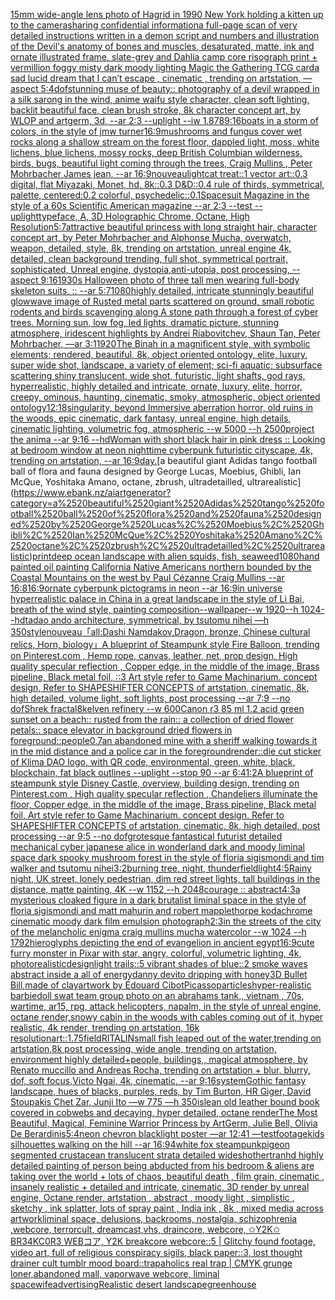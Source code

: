 [15mm wide-angle lens photo of Hagrid in 1990 New York holding a kitten up to the camera](https://www.ebank.nz/aiartgenerator?category=15mm%2520wide-angle%2520lens%2520photo%2520of%2520Hagrid%2520in%25201990%2520New%2520York%2520holding%2520a%2520kitten%2520up%2520to%2520the%2520camera)[sharing confidential information](https://www.ebank.nz/aiartgenerator?category=sharing%2520confidential%2520information)[a full-page scan of very detailed instructions written in a demon script and numbers and illustration of the Devil's anatomy of bones and muscles, desaturated, matte, ink and ornate illustrated frame, slate-grey and Dahlia camp core risograph print + vermillion foggy misty dark moody lighting Magic the Gathering TCG card](https://www.ebank.nz/aiartgenerator?category=a%2520full-page%2520scan%2520of%2520very%2520detailed%2520instructions%2520written%2520in%2520a%2520demon%2520script%2520and%2520numbers%2520and%2520illustration%2520of%2520the%2520Devil%27s%2520anatomy%2520of%2520bones%2520and%2520muscles%2C%2520desaturated%2C%2520matte%2C%2520ink%2520and%2520ornate%2520illustrated%2520frame%2C%2520slate-grey%2520and%2520Dahlia%2520camp%2520core%2520risograph%2520print%2520%2B%2520vermillion%2520foggy%2520misty%2520dark%2520moody%2520lighting%2520Magic%2520the%2520Gathering%2520TCG%2520card)[a sad lucid dream that I can’t escape , cinematic , trending on artstation, —aspect 5:4](https://www.ebank.nz/aiartgenerator?category=a%2520sad%2520lucid%2520dream%2520that%2520I%2520can%E2%80%99t%2520escape%2520%2C%2520cinematic%2520%2C%2520trending%2520on%2520artstation%2C%2520%E2%80%94aspect%25205%3A4)[dof](https://www.ebank.nz/aiartgenerator?category=dof)[stunning muse of beauty:: photography of a devil wrapped in a silk sarong in the wind, anime waifu style character, clean soft lighting, backlit beautiful face, clean brush stroke, 8k character concept art, by WLOP and artgerm, 3d, --ar 2:3 --uplight --iw 1.8](https://www.ebank.nz/aiartgenerator?category=stunning%2520muse%2520of%2520beauty%3A%3A%2520photography%2520of%2520a%2520devil%2520wrapped%2520in%2520a%2520silk%2520sarong%2520in%2520the%2520wind%2C%2520anime%2520waifu%2520style%2520character%2C%2520clean%2520soft%2520lighting%2C%2520backlit%2520beautiful%2520face%2C%2520clean%2520brush%2520stroke%2C%25208k%2520character%2520concept%2520art%2C%2520by%2520WLOP%2520and%2520artgerm%2C%25203d%2C%2520--ar%25202%3A3%2520--uplight%2520--iw%25201.8)[78](https://www.ebank.nz/aiartgenerator?category=78)[9:16](https://www.ebank.nz/aiartgenerator?category=9%3A16)[boats in a storm of colors, in the style of jmw turner](https://www.ebank.nz/aiartgenerator?category=boats%2520in%2520a%2520storm%2520of%2520colors%2C%2520in%2520the%2520style%2520of%2520jmw%2520turner)[16:9](https://www.ebank.nz/aiartgenerator?category=16%3A9)[mushrooms and fungus cover wet rocks along a shallow stream on the forest floor, dappled light, moss, white lichens, blue lichens, mossy rocks, deep British Columbian wilderness, birds, bugs, beautiful light coming through the trees, Craig Mullins , Peter Mohrbacher James jean, --ar 16:9](https://www.ebank.nz/aiartgenerator?category=mushrooms%2520and%2520fungus%2520cover%2520wet%2520rocks%2520along%2520a%2520shallow%2520stream%2520on%2520the%2520forest%2520floor%2C%2520dappled%2520light%2C%2520moss%2C%2520white%2520lichens%2C%2520blue%2520lichens%2C%2520mossy%2520rocks%2C%2520deep%2520British%2520Columbian%2520wilderness%2C%2520birds%2C%2520bugs%2C%2520beautiful%2520light%2520coming%2520through%2520the%2520trees%2C%2520Craig%2520Mullins%2520%2C%2520Peter%2520Mohrbacher%2520James%2520jean%2C%2520--ar%252016%3A9)[nouveau](https://www.ebank.nz/aiartgenerator?category=nouveau)[light](https://www.ebank.nz/aiartgenerator?category=light)[cat treat::1 vector art::0.3 digital, flat Miyazaki, Monet, hd, 8k::0.3 D&D::0.4 rule of thirds, symmetrical, palette, centered:0.2 colorful, psychedelic::0.1](https://www.ebank.nz/aiartgenerator?category=cat%2520treat%3A%3A1%2520vector%2520art%3A%3A0.3%2520digital%2C%2520flat%2520Miyazaki%2C%2520Monet%2C%2520hd%2C%25208k%3A%3A0.3%2520D%26D%3A%3A0.4%2520rule%2520of%2520thirds%2C%2520symmetrical%2C%2520palette%2C%2520centered%3A0.2%2520colorful%2C%2520psychedelic%3A%3A0.1)[Spacesuit Magazine in the style of a 60s Scientific American magazine --ar 2:3 --test --uplight](https://www.ebank.nz/aiartgenerator?category=Spacesuit%2520Magazine%2520in%2520the%2520style%2520of%2520a%252060s%2520Scientific%2520American%2520magazine%2520--ar%25202%3A3%2520--test%2520--uplight)[typeface, A, 3D Holographic Chrome, Octane, High Resolution](https://www.ebank.nz/aiartgenerator?category=typeface%2C%2520A%2C%25203D%2520Holographic%2520Chrome%2C%2520Octane%2C%2520High%2520Resolution)[5:7](https://www.ebank.nz/aiartgenerator?category=5%3A7)[attractive beautiful princess with long straight hair, character concept art, by Peter Mohrbacher and Alphonse Mucha, overwatch, weapon, detailed, style, 8k, trending on artstation, unreal engine 4k, detailed, clean background trending, full shot, symmetrical portrait, sophisticated, Unreal engine, dystopia,anti-utopia, post processing, --aspect 9:16](https://www.ebank.nz/aiartgenerator?category=attractive%2520beautiful%2520princess%2520with%2520long%2520straight%2520hair%2C%2520character%2520concept%2520art%2C%2520by%2520Peter%2520Mohrbacher%2520and%2520Alphonse%2520Mucha%2C%2520overwatch%2C%2520weapon%2C%2520detailed%2C%2520style%2C%25208k%2C%2520trending%2520on%2520artstation%2C%2520unreal%2520engine%25204k%2C%2520detailed%2C%2520clean%2520background%2520trending%2C%2520full%2520shot%2C%2520symmetrical%2520portrait%2C%2520sophisticated%2C%2520Unreal%2520engine%2C%2520dystopia%2Canti-utopia%2C%2520post%2520processing%2C%2520--aspect%25209%3A16)[1930s Halloween photo of three tall men wearing full-body skeleton suits. :: --ar 5:7](https://www.ebank.nz/aiartgenerator?category=1930s%2520Halloween%2520photo%2520of%2520three%2520tall%2520men%2520wearing%2520full-body%2520skeleton%2520suits.%2520%3A%3A%2520--ar%25205%3A7)[1080](https://www.ebank.nz/aiartgenerator?category=1080)[highly detailed, intricate stunningly beautiful glowwave image of Rusted metal parts scattered on ground, small robotic rodents and birds scavenging along A stone path through a forest of cyber trees. Morning sun, low fog, led lights, dramatic picture, stunning atmosphere, iridescent highlights by Andrei Riabovitchev, Shaun Tan, Peter Mohrbacher, —ar 3:1](https://www.ebank.nz/aiartgenerator?category=highly%2520detailed%2C%2520intricate%2520stunningly%2520beautiful%2520glowwave%2520image%2520of%2520Rusted%2520metal%2520parts%2520scattered%2520on%2520ground%2C%2520small%2520robotic%2520rodents%2520and%2520birds%2520scavenging%2520along%2520A%2520stone%2520path%2520through%2520a%2520forest%2520of%2520cyber%2520trees.%2520Morning%2520sun%2C%2520low%2520fog%2C%2520led%2520lights%2C%2520dramatic%2520picture%2C%2520stunning%2520atmosphere%2C%2520iridescent%2520highlights%2520by%2520Andrei%2520Riabovitchev%2C%2520Shaun%2520Tan%2C%2520Peter%2520Mohrbacher%2C%2520%E2%80%94ar%25203%3A1)[1920](https://www.ebank.nz/aiartgenerator?category=1920)[The Binah in a magnificent style, with symbolic elements; rendered, beautiful, 8k, object oriented ontology, elite, luxury, super wide shot, landscape, a variety of element;  sci-fi aquatic; subsurface scattering shiny translucent, wide shot, futuristic, light shafts, god rays, hyperrealistic, highly detailed and intricate, ornate, luxury, elite, horror, creepy, ominous, haunting, cinematic, smoky, atmospheric, object oriented ontology](https://www.ebank.nz/aiartgenerator?category=The%2520Binah%2520in%2520a%2520magnificent%2520style%2C%2520with%2520symbolic%2520elements%3B%2520rendered%2C%2520beautiful%2C%25208k%2C%2520object%2520oriented%2520ontology%2C%2520elite%2C%2520luxury%2C%2520super%2520wide%2520shot%2C%2520landscape%2C%2520a%2520variety%2520of%2520element%3B%2520%2520sci-fi%2520aquatic%3B%2520subsurface%2520scattering%2520shiny%2520translucent%2C%2520wide%2520shot%2C%2520futuristic%2C%2520light%2520shafts%2C%2520god%2520rays%2C%2520hyperrealistic%2C%2520highly%2520detailed%2520and%2520intricate%2C%2520ornate%2C%2520luxury%2C%2520elite%2C%2520horror%2C%2520creepy%2C%2520ominous%2C%2520haunting%2C%2520cinematic%2C%2520smoky%2C%2520atmospheric%2C%2520object%2520oriented%2520ontology)[12:18](https://www.ebank.nz/aiartgenerator?category=12%3A18)[singularity, beyond Immersive aberration horror, old ruins in the woods, epic cinematic, dark fantasy, unreal engine, high details, cinematic lighting, volumetric fog, atmospheric --w 5000 --h 2500](https://www.ebank.nz/aiartgenerator?category=singularity%2C%2520beyond%2520Immersive%2520aberration%2520horror%2C%2520old%2520ruins%2520in%2520the%2520woods%2C%2520epic%2520cinematic%2C%2520dark%2520fantasy%2C%2520unreal%2520engine%2C%2520high%2520details%2C%2520cinematic%2520lighting%2C%2520volumetric%2520fog%2C%2520atmospheric%2520--w%25205000%2520--h%25202500)[project the anima --ar 9:16 --hd](https://www.ebank.nz/aiartgenerator?category=project%2520the%2520anima%2520--ar%25209%3A16%2520--hd)[Woman with short black hair in pink dress :: Looking at bedroom window at neon nighttime cyberpunk futuristic cityscape, 4k, trending on artstation, --ar 16:9](https://www.ebank.nz/aiartgenerator?category=Woman%2520with%2520short%2520black%2520hair%2520in%2520pink%2520dress%2520%3A%3A%2520Looking%2520at%2520bedroom%2520window%2520at%2520neon%2520nighttime%2520cyberpunk%2520futuristic%2520cityscape%2C%25204k%2C%2520trending%2520on%2520artstation%2C%2520--ar%252016%3A9)[day.](https://www.ebank.nz/aiartgenerator?category=day.)[a beautiful giant Adidas tango football ball of flora and fauna designed by George Lucas, Moebius, Ghibli, Ian McQue, Yoshitaka Amano, octane, zbrush, ultradetailled, ultrarealistic](https://www.ebank.nz/aiartgenerator?category=a%2520beautiful%2520giant%2520Adidas%2520tango%2520football%2520ball%2520of%2520flora%2520and%2520fauna%2520designed%2520by%2520George%2520Lucas%2C%2520Moebius%2C%2520Ghibli%2C%2520Ian%2520McQue%2C%2520Yoshitaka%2520Amano%2C%2520octane%2C%2520zbrush%2C%2520ultradetailled%2C%2520ultrarealistic)[print](https://www.ebank.nz/aiartgenerator?category=print)[deep ocean landscape with alien squids, fish, seaweed](https://www.ebank.nz/aiartgenerator?category=deep%2520ocean%2520landscape%2520with%2520alien%2520squids%2C%2520fish%2C%2520seaweed)[1080](https://www.ebank.nz/aiartgenerator?category=1080)[hand painted oil painting California Native Americans northern bounded by the Coastal Mountains on the west by Paul Cézanne Craig Mullins --ar 16:8](https://www.ebank.nz/aiartgenerator?category=hand%2520painted%2520oil%2520painting%2520California%2520Native%2520Americans%2520northern%2520bounded%2520by%2520the%2520Coastal%2520Mountains%2520on%2520the%2520west%2520by%2520Paul%2520C%C3%A9zanne%2520Craig%2520Mullins%2520--ar%252016%3A8)[16:9](https://www.ebank.nz/aiartgenerator?category=16%3A9)[ornate cyberpunk pictograms in neon --ar 16:9](https://www.ebank.nz/aiartgenerator?category=ornate%2520cyberpunk%2520pictograms%2520in%2520neon%2520--ar%252016%3A9)[in universe hyperrealistic palace in China in a great landscape in the style of Li Bai, breath of the wind style, painting composition--wallpaper--w 1920--h 1024--hd](https://www.ebank.nz/aiartgenerator?category=in%2520universe%2520hyperrealistic%2520palace%2520in%2520China%2520in%2520a%2520great%2520landscape%2520in%2520the%2520style%2520of%2520Li%2520Bai%2C%2520breath%2520of%2520the%2520wind%2520style%2C%2520painting%2520composition--wallpaper--w%25201920--h%25201024--hd)[tadao ando architecture, symmetrical, by tsutomu nihei —h 350](https://www.ebank.nz/aiartgenerator?category=tadao%2520ando%2520architecture%2C%2520symmetrical%2C%2520by%2520tsutomu%2520nihei%2520%E2%80%94h%2520350)[style](https://www.ebank.nz/aiartgenerator?category=style)[nouveau](https://www.ebank.nz/aiartgenerator?category=nouveau)[「all:Dashi Namdakov,Dragon, bronze, Chinese cultural relics, Horn, biology」](https://www.ebank.nz/aiartgenerator?category=%E3%80%8Call%3ADashi%2520Namdakov%2CDragon%2C%2520bronze%2C%2520Chinese%2520cultural%2520relics%2C%2520Horn%2C%2520biology%E3%80%8D)[A blueprint of Steampunk style Fire Balloon,  trending on Pinterest.com  , Hemp rope, canvas, leather, net, prop design, High quality specular reflection , Copper  edge, in the middle of the image, Brass pipeline,  Black metal foil,  ::3  Art style refer to Game Machinarium.  concept design, Refer to SHAPESHIFTER CONCEPTS  of artstation, cinematic,  8k, high detailed,  volume light,  soft lights,  post processing    --ar 7:9   --no dof](https://www.ebank.nz/aiartgenerator?category=A%2520blueprint%2520of%2520Steampunk%2520style%2520Fire%2520Balloon%2C%2520%2520trending%2520on%2520Pinterest.com%2520%2520%2C%2520Hemp%2520rope%2C%2520canvas%2C%2520leather%2C%2520net%2C%2520prop%2520design%2C%2520High%2520quality%2520specular%2520reflection%2520%2C%2520Copper%2520%2520edge%2C%2520in%2520the%2520middle%2520of%2520the%2520image%2C%2520Brass%2520pipeline%2C%2520%2520Black%2520metal%2520foil%2C%2520%2520%3A%3A3%2520%2520Art%2520style%2520refer%2520to%2520Game%2520Machinarium.%2520%2520concept%2520design%2C%2520Refer%2520to%2520SHAPESHIFTER%2520CONCEPTS%2520%2520of%2520artstation%2C%2520cinematic%2C%2520%25208k%2C%2520high%2520detailed%2C%2520%2520volume%2520light%2C%2520%2520soft%2520lights%2C%2520%2520post%2520processing%2520%2520%2520%2520--ar%25207%3A9%2520%2520%2520--no%2520dof)[Shrek fractal](https://www.ebank.nz/aiartgenerator?category=Shrek%2520fractal)[8k](https://www.ebank.nz/aiartgenerator?category=8k)[elven refinery --w 600](https://www.ebank.nz/aiartgenerator?category=elven%2520refinery%2520--w%2520600)[Canon r3 85 ml 1.2 acid green sunset on a beach:: rusted from the rain:: a collection of dried flower petals:: space elevator in background dried flowers in foreground::](https://www.ebank.nz/aiartgenerator?category=Canon%2520r3%252085%2520ml%25201.2%2520acid%2520green%2520sunset%2520on%2520a%2520beach%3A%3A%2520rusted%2520from%2520the%2520rain%3A%3A%2520a%2520collection%2520of%2520dried%2520flower%2520petals%3A%3A%2520space%2520elevator%2520in%2520background%2520dried%2520flowers%2520in%2520foreground%3A%3A)[people](https://www.ebank.nz/aiartgenerator?category=people)[0.7](https://www.ebank.nz/aiartgenerator?category=0.7)[an abandoned mine with a sheriff walking towards it in the mid distance and a police car in the foreground](https://www.ebank.nz/aiartgenerator?category=an%2520abandoned%2520mine%2520with%2520a%2520sheriff%2520walking%2520towards%2520it%2520in%2520the%2520mid%2520distance%2520and%2520a%2520police%2520car%2520in%2520the%2520foreground)[render::](https://www.ebank.nz/aiartgenerator?category=render%3A%3A)[die cut sticker of Klima DAO logo, with QR code, environmental, green, white, black, blockchain, fat black outlines --uplight --stop 90 --ar 6:4](https://www.ebank.nz/aiartgenerator?category=die%2520cut%2520sticker%2520of%2520Klima%2520DAO%2520logo%2C%2520with%2520QR%2520code%2C%2520environmental%2C%2520green%2C%2520white%2C%2520black%2C%2520blockchain%2C%2520fat%2520black%2520outlines%2520--uplight%2520--stop%252090%2520--ar%25206%3A4)[1:2](https://www.ebank.nz/aiartgenerator?category=1%3A2)[A blueprint of steampunk style Disney Castle,  overview, building design,  trending on Pinterest.com  , High quality specular reflection ,  Chandeliers illuminate the floor, Copper  edge, in the middle of the image, Brass pipeline,  Black metal foil,  Art style refer to Game Machinarium.  concept design, Refer to SHAPESHIFTER CONCEPTS  of artstation, cinematic,  8k, high detailed,  post processing    --ar 9:5   --no dof](https://www.ebank.nz/aiartgenerator?category=A%2520blueprint%2520of%2520steampunk%2520style%2520Disney%2520Castle%2C%2520%2520overview%2C%2520building%2520design%2C%2520%2520trending%2520on%2520Pinterest.com%2520%2520%2C%2520High%2520quality%2520specular%2520reflection%2520%2C%2520%2520Chandeliers%2520illuminate%2520the%2520floor%2C%2520Copper%2520%2520edge%2C%2520in%2520the%2520middle%2520of%2520the%2520image%2C%2520Brass%2520pipeline%2C%2520%2520Black%2520metal%2520foil%2C%2520%2520Art%2520style%2520refer%2520to%2520Game%2520Machinarium.%2520%2520concept%2520design%2C%2520Refer%2520to%2520SHAPESHIFTER%2520CONCEPTS%2520%2520of%2520artstation%2C%2520cinematic%2C%2520%25208k%2C%2520high%2520detailed%2C%2520%2520post%2520processing%2520%2520%2520%2520--ar%25209%3A5%2520%2520%2520--no%2520dof)[grotesque fantastical futurist detailed mechanical cyber japanese alice in wonderland dark and moody liminal space dark spooky mushroom forest in the style of floria sigismondi and tim walker and tsutomu nihei](https://www.ebank.nz/aiartgenerator?category=grotesque%2520fantastical%2520futurist%2520detailed%2520mechanical%2520cyber%2520japanese%2520alice%2520in%2520wonderland%2520dark%2520and%2520moody%2520liminal%2520space%2520dark%2520spooky%2520mushroom%2520forest%2520in%2520the%2520style%2520of%2520floria%2520sigismondi%2520and%2520tim%2520walker%2520and%2520tsutomu%2520nihei)[3:2](https://www.ebank.nz/aiartgenerator?category=3%3A2)[burning tree, night, thunder](https://www.ebank.nz/aiartgenerator?category=burning%2520tree%2C%2520night%2C%2520thunder)[field](https://www.ebank.nz/aiartgenerator?category=field)[light](https://www.ebank.nz/aiartgenerator?category=light)[4:5](https://www.ebank.nz/aiartgenerator?category=4%3A5)[Rainy night, UK street, lonely pedestrian, dim red street lights, tall buildings in the distance, matte painting, 4K  --w 1152 --h 2048](https://www.ebank.nz/aiartgenerator?category=Rainy%2520night%2C%2520UK%2520street%2C%2520lonely%2520pedestrian%2C%2520dim%2520red%2520street%2520lights%2C%2520tall%2520buildings%2520in%2520the%2520distance%2C%2520matte%2520painting%2C%25204K%2520%2520--w%25201152%2520--h%25202048)[courage :: abstract](https://www.ebank.nz/aiartgenerator?category=courage%2520%3A%3A%2520abstract)[4:3](https://www.ebank.nz/aiartgenerator?category=4%3A3)[a mysterious cloaked figure in a dark brutalist liminal space in the style of floria sigismondi and matt mahurin and robert mapplethorpe kodachrome cinematic moody dark film emulsion photograph](https://www.ebank.nz/aiartgenerator?category=a%2520mysterious%2520cloaked%2520figure%2520in%2520a%2520dark%2520brutalist%2520liminal%2520space%2520in%2520the%2520style%2520of%2520floria%2520sigismondi%2520and%2520matt%2520mahurin%2520and%2520robert%2520mapplethorpe%2520kodachrome%2520cinematic%2520moody%2520dark%2520film%2520emulsion%2520photograph)[2:3](https://www.ebank.nz/aiartgenerator?category=2%3A3)[in the streets of the city of the melancholic enigma craig mullins mucha watercolor --w 1024 --h 1792](https://www.ebank.nz/aiartgenerator?category=in%2520the%2520streets%2520of%2520the%2520city%2520of%2520the%2520melancholic%2520enigma%2520craig%2520mullins%2520mucha%2520watercolor%2520--w%25201024%2520--h%25201792)[hieroglyphs depicting the end of evangelion in ancient egypt](https://www.ebank.nz/aiartgenerator?category=hieroglyphs%2520depicting%2520the%2520end%2520of%2520evangelion%2520in%2520ancient%2520egypt)[16:9](https://www.ebank.nz/aiartgenerator?category=16%3A9)[cute furry monster in Pixar with star, angry, colorful, volumetric lighting, 4k, photorealistic](https://www.ebank.nz/aiartgenerator?category=cute%2520furry%2520monster%2520in%2520Pixar%2520with%2520star%2C%2520angry%2C%2520colorful%2C%2520volumetric%2520lighting%2C%25204k%2C%2520photorealistic)[design](https://www.ebank.nz/aiartgenerator?category=design)[light trails::5 vibrant shades of blue::2 smoke waves abstract inside a all of energy](https://www.ebank.nz/aiartgenerator?category=light%2520trails%3A%3A5%2520vibrant%2520shades%2520of%2520blue%3A%3A2%2520smoke%2520waves%2520abstract%2520inside%2520a%2520all%2520of%2520energy)[danny devito dripping with honey](https://www.ebank.nz/aiartgenerator?category=danny%2520devito%2520dripping%2520with%2520honey)[3D Bullet Bill,made of clay](https://www.ebank.nz/aiartgenerator?category=3D%2520Bullet%2520Bill%2Cmade%2520of%2520clay)[artwork by Édouard Cibot](https://www.ebank.nz/aiartgenerator?category=artwork%2520by%2520%C3%89douard%2520Cibot)[Picasso](https://www.ebank.nz/aiartgenerator?category=Picasso)[particles](https://www.ebank.nz/aiartgenerator?category=particles)[hyper-realistic barbiedoll swat team group photo on an abrahams tank,, vietnam , 70s, wartime, ar15, rpg, attack helicopters, napalm, in the style of unreal engine, octane render,](https://www.ebank.nz/aiartgenerator?category=hyper-realistic%2520barbiedoll%2520swat%2520team%2520group%2520photo%2520on%2520an%2520abrahams%2520tank%2C%2C%2520vietnam%2520%2C%252070s%2C%2520wartime%2C%2520ar15%2C%2520rpg%2C%2520attack%2520helicopters%2C%2520napalm%2C%2520in%2520the%2520style%2520of%2520unreal%2520engine%2C%2520octane%2520render%2C)[snowy cabin in the woods with cables coming out of it, hyper realistic, 4k render, trending on artstation, 16k resolution](https://www.ebank.nz/aiartgenerator?category=snowy%2520cabin%2520in%2520the%2520woods%2520with%2520cables%2520coming%2520out%2520of%2520it%2C%2520hyper%2520realistic%2C%25204k%2520render%2C%2520trending%2520on%2520artstation%2C%252016k%2520resolution)[art::1.75](https://www.ebank.nz/aiartgenerator?category=art%3A%3A1.75)[field](https://www.ebank.nz/aiartgenerator?category=field)[RITALIN](https://www.ebank.nz/aiartgenerator?category=RITALIN)[small fish leaped out of the water,trending on artstation,8k post processing, wide angle, trending on artstation, environment highly detailed+people, buildings,, magical atmosphere, by Renato muccillo and Andreas Rocha, trending on artstation + blur, blurry, dof, soft focus,Victo Ngai, 4k, cinematic, --ar 9:16](https://www.ebank.nz/aiartgenerator?category=small%2520fish%2520leaped%2520out%2520of%2520the%2520water%2Ctrending%2520on%2520artstation%2C8k%2520post%2520processing%2C%2520wide%2520angle%2C%2520trending%2520on%2520artstation%2C%2520environment%2520highly%2520detailed%2Bpeople%2C%2520buildings%2C%2C%2520magical%2520atmosphere%2C%2520by%2520Renato%2520muccillo%2520and%2520Andreas%2520Rocha%2C%2520trending%2520on%2520artstation%2520%2B%2520blur%2C%2520blurry%2C%2520dof%2C%2520soft%2520focus%2CVicto%2520Ngai%2C%25204k%2C%2520cinematic%2C%2520--ar%25209%3A16)[system](https://www.ebank.nz/aiartgenerator?category=system)[Gothic fantasy landscape, hues of blacks, purples, reds, by Tim Burton, HR Giger, David Stoupakis Chet Zar, Junji Ito —w 775 —h 350](https://www.ebank.nz/aiartgenerator?category=Gothic%2520fantasy%2520landscape%2C%2520hues%2520of%2520blacks%2C%2520purples%2C%2520reds%2C%2520by%2520Tim%2520Burton%2C%2520HR%2520Giger%2C%2520David%2520Stoupakis%2520Chet%2520Zar%2C%2520Junji%2520Ito%2520%E2%80%94w%2520775%2520%E2%80%94h%2520350)[isle](https://www.ebank.nz/aiartgenerator?category=isle)[an old leather bound book covered in cobwebs and decaying, hyper detailed, octane render](https://www.ebank.nz/aiartgenerator?category=an%2520old%2520leather%2520bound%2520book%2520covered%2520in%2520cobwebs%2520and%2520decaying%2C%2520hyper%2520detailed%2C%2520octane%2520render)[The Most Beautiful, Magical, Feminine Warrior Princess by ArtGerm, Julie Bell, Olivia De Berardinis](https://www.ebank.nz/aiartgenerator?category=The%2520Most%2520Beautiful%2C%2520Magical%2C%2520Feminine%2520Warrior%2520Princess%2520by%2520ArtGerm%2C%2520Julie%2520Bell%2C%2520Olivia%2520De%2520Berardinis)[5:4](https://www.ebank.nz/aiartgenerator?category=5%3A4)[neon chevron blacklight poster —ar 12:41 —test](https://www.ebank.nz/aiartgenerator?category=neon%2520chevron%2520blacklight%2520poster%2520%E2%80%94ar%252012%3A41%2520%E2%80%94test)[footage](https://www.ebank.nz/aiartgenerator?category=footage)[kids silhouettes walking on the hill --ar 16:9](https://www.ebank.nz/aiartgenerator?category=kids%2520silhouettes%2520walking%2520on%2520the%2520hill%2520--ar%252016%3A9)[4](https://www.ebank.nz/aiartgenerator?category=4)[white fox steampunk](https://www.ebank.nz/aiartgenerator?category=white%2520fox%2520steampunk)[pigeon segmented crustacean translucent strata detailed wideshot](https://www.ebank.nz/aiartgenerator?category=pigeon%2520segmented%2520crustacean%2520translucent%2520strata%2520detailed%2520wideshot)[her](https://www.ebank.nz/aiartgenerator?category=her)[tran](https://www.ebank.nz/aiartgenerator?category=tran)[hd highly detailed painting of person being abducted from his bedroom & aliens are taking over the world + lots of chaos, beautiful death , film grain, cinematic , insanely realistic + detailed and intricate, cinematic, 3D render by unreal engine, Octane render, artstation , abstract , moody light , simplistic , sketchy , ink splatter, lots of spray paint , India ink , 8k , mixed media across artwork](https://www.ebank.nz/aiartgenerator?category=hd%2520highly%2520detailed%2520painting%2520of%2520person%2520being%2520abducted%2520from%2520his%2520bedroom%2520%26%2520aliens%2520are%2520taking%2520over%2520the%2520world%2520%2B%2520lots%2520of%2520chaos%2C%2520beautiful%2520death%2520%2C%2520film%2520grain%2C%2520cinematic%2520%2C%2520insanely%2520realistic%2520%2B%2520detailed%2520and%2520intricate%2C%2520cinematic%2C%25203D%2520render%2520by%2520unreal%2520engine%2C%2520Octane%2520render%2C%2520artstation%2520%2C%2520abstract%2520%2C%2520moody%2520light%2520%2C%2520simplistic%2520%2C%2520sketchy%2520%2C%2520ink%2520splatter%2C%2520lots%2520of%2520spray%2520paint%2520%2C%2520India%2520ink%2520%2C%25208k%2520%2C%2520mixed%2520media%2520across%2520artwork)[liminal space, delusions, backrooms, nostalgia, schizophrenia ,webcore, terrorcult, dreamcast,vhs, draincore, webcore, ✩Y2K✩ BR34KC0R3 WEBコア, Y2K breakcore webcore::5 | Glitchy found footage, video art, full of religious conspiracy sigils, black paper::3, lost thought drainer cult tumblr mood board::trapaholics real trap | CMYK grunge loner,abandoned mall, vaporwave webcore, liminal space](https://www.ebank.nz/aiartgenerator?category=liminal%2520space%2C%2520delusions%2C%2520backrooms%2C%2520nostalgia%2C%2520schizophrenia%2520%2Cwebcore%2C%2520terrorcult%2C%2520dreamcast%2Cvhs%2C%2520draincore%2C%2520webcore%2C%2520%E2%9C%A9Y2K%E2%9C%A9%2520BR34KC0R3%2520WEB%E3%82%B3%E3%82%A2%2C%2520Y2K%2520breakcore%2520webcore%3A%3A5%2520%7C%2520Glitchy%2520found%2520footage%2C%2520video%2520art%2C%2520full%2520of%2520religious%2520conspiracy%2520sigils%2C%2520black%2520paper%3A%3A3%2C%2520lost%2520thought%2520drainer%2520cult%2520tumblr%2520mood%2520board%3A%3Atrapaholics%2520real%2520trap%2520%7C%2520CMYK%2520grunge%2520loner%2Cabandoned%2520mall%2C%2520vaporwave%2520webcore%2C%2520liminal%2520space)[wife](https://www.ebank.nz/aiartgenerator?category=wife)[advertising](https://www.ebank.nz/aiartgenerator?category=advertising)[Realistic desert landscape](https://www.ebank.nz/aiartgenerator?category=Realistic%2520desert%2520landscape)[greenhouse](https://www.ebank.nz/aiartgenerator?category=greenhouse)